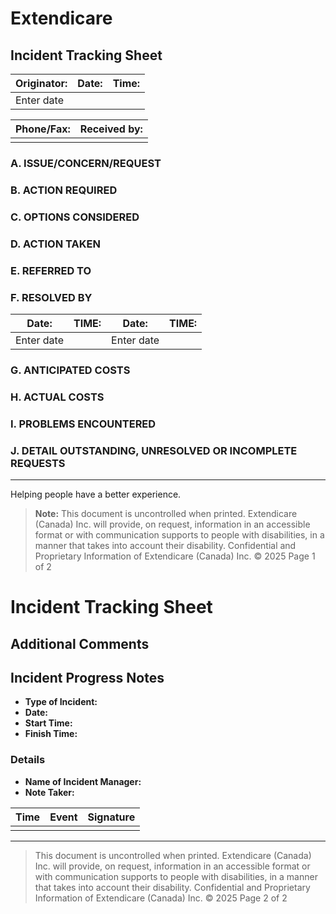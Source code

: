 # Extendicare
## Incident Tracking Sheet

| **Originator:** | **Date:** | **Time:** |
|------------------|-----------|-----------|
| Enter date       |           |           |

| **Phone/Fax:**   | **Received by:** |
|------------------|------------------|
|                  |                  |

### A. ISSUE/CONCERN/REQUEST

### B. ACTION REQUIRED

### C. OPTIONS CONSIDERED

### D. ACTION TAKEN

### E. REFERRED TO

### F. RESOLVED BY

| **Date:**        | **TIME:** | **Date:**        | **TIME:** |
|------------------|-----------|------------------|-----------|
| Enter date       |           | Enter date       |           |

### G. ANTICIPATED COSTS

### H. ACTUAL COSTS

### I. PROBLEMS ENCOUNTERED

### J. DETAIL OUTSTANDING, UNRESOLVED OR INCOMPLETE REQUESTS

----

Helping people have a better experience.

> **Note:** This document is uncontrolled when printed.
> Extendicare (Canada) Inc. will provide, on request, information in an accessible format or with communication supports to people with disabilities, in a manner that takes into account their disability.
> Confidential and Proprietary Information of Extendicare (Canada) Inc. © 2025
> Page 1 of 2

# Incident Tracking Sheet

## Additional Comments

## Incident Progress Notes

- **Type of Incident:**
- **Date:**
- **Start Time:**
- **Finish Time:**

### Details
- **Name of Incident Manager:**
- **Note Taker:**

| Time  | Event                                        | Signature |
|-------|----------------------------------------------|-----------|
|       |                                              |           |

----

> This document is uncontrolled when printed.
> Extendicare (Canada) Inc. will provide, on request, information in an accessible format or with communication supports to people with disabilities, in a manner that takes into account their disability.
> Confidential and Proprietary Information of Extendicare (Canada) Inc. © 2025
> Page 2 of 2
